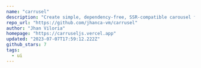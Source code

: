 ```yaml
---
name: "carrusel"
description: "Create simple, dependency-free, SSR-compatible carousel for Svelte."
repo_url: "https://github.com/jhanca-vm/carrusel"
author: "Jhan Viloria"
homepage: "https://carruseljs.vercel.app"
updated: "2023-07-07T17:59:12.222Z"
github_stars: 7
tags: 
  - ui
---
```

